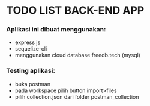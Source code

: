 # TODO LIST BACK-END APP

### Aplikasi ini dibuat menggunakan:
- express js
- sequelize-cli
- menggunakan cloud database freedb.tech (mysql)

### Testing aplikasi:
- buka postman
- pada workspace pilih button import>files
- pilih collection.json dari folder postman_collection